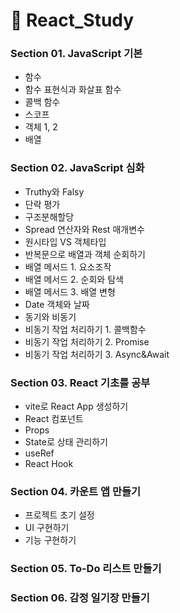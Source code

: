 # 📖 React_Study
### Section 01. JavaScript 기본
- 함수
- 함수 표현식과 화살표 함수
- 콜백 함수
- 스코프
- 객체 1, 2
- 배열

### Section 02. JavaScript 심화
- Truthy와 Falsy
- 단락 평가
- 구조분해할당
- Spread 연산자와 Rest 매개변수
- 원시타입 VS 객체타입
- 반복문으로 배열과 객체 순회하기
- 배열 메서드 1. 요소조작
- 배열 메서드 2. 순회와 탐색
- 배열 메서드 3. 배열 변형
- Date 객체와 날짜
- 동기와 비동기
- 비동기 작업 처리하기 1. 콜백함수
- 비동기 작업 처리하기 2. Promise
- 비동기 작업 처리하기 3. Async&Await

### Section 03. React 기초를 공부
- vite로 React App 생성하기
- React 컴포넌트
- Props
- State로 상태 관리하기
- useRef
- React Hook
  
### Section 04. 카운트 앱 만들기
- 프로젝트 초기 설정
- UI 구현하기
- 기능 구현하기
  
### Section 05. To-Do 리스트 만들기


### Section 06. 감정 일기장 만들기
